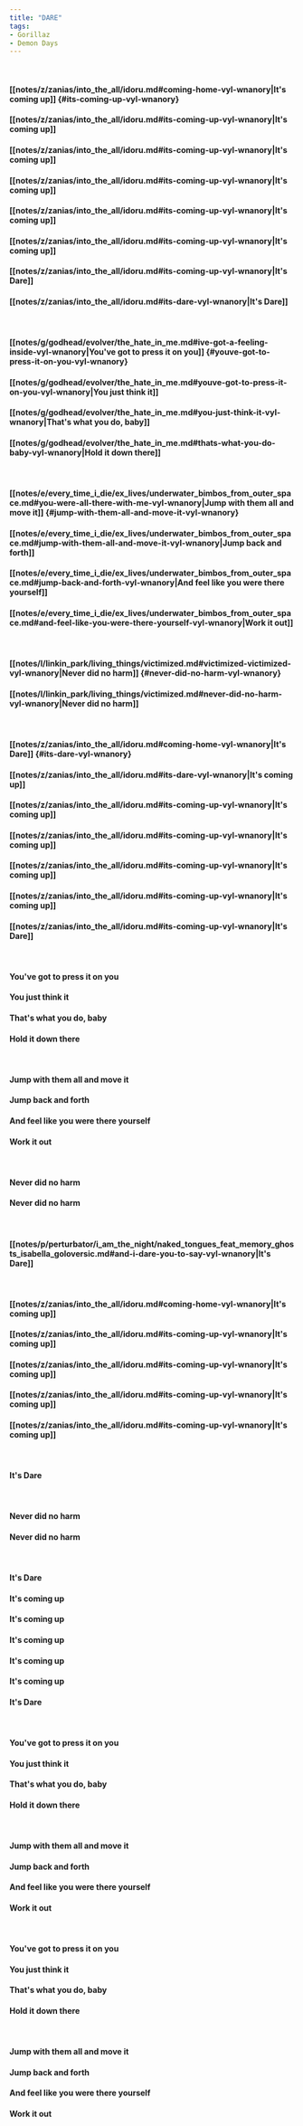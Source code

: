 ```yaml
---
title: "DARE"
tags:
- Gorillaz
- Demon Days
---
```

&nbsp;
#### [[notes/z/zanias/into_the_all/idoru.md#coming-home-vyl-wnanory|It's coming up]] {#its-coming-up-vyl-wnanory}
#### [[notes/z/zanias/into_the_all/idoru.md#its-coming-up-vyl-wnanory|It's coming up]]
#### [[notes/z/zanias/into_the_all/idoru.md#its-coming-up-vyl-wnanory|It's coming up]]
#### [[notes/z/zanias/into_the_all/idoru.md#its-coming-up-vyl-wnanory|It's coming up]]
#### [[notes/z/zanias/into_the_all/idoru.md#its-coming-up-vyl-wnanory|It's coming up]]
#### [[notes/z/zanias/into_the_all/idoru.md#its-coming-up-vyl-wnanory|It's coming up]]
#### [[notes/z/zanias/into_the_all/idoru.md#its-coming-up-vyl-wnanory|It's Dare]]
#### [[notes/z/zanias/into_the_all/idoru.md#its-dare-vyl-wnanory|It's Dare]]
&nbsp;
#### [[notes/g/godhead/evolver/the_hate_in_me.md#ive-got-a-feeling-inside-vyl-wnanory|You've got to press it on you]] {#youve-got-to-press-it-on-you-vyl-wnanory}
#### [[notes/g/godhead/evolver/the_hate_in_me.md#youve-got-to-press-it-on-you-vyl-wnanory|You just think it]]
#### [[notes/g/godhead/evolver/the_hate_in_me.md#you-just-think-it-vyl-wnanory|That's what you do, baby]]
#### [[notes/g/godhead/evolver/the_hate_in_me.md#thats-what-you-do-baby-vyl-wnanory|Hold it down there]]
&nbsp;
#### [[notes/e/every_time_i_die/ex_lives/underwater_bimbos_from_outer_space.md#you-were-all-there-with-me-vyl-wnanory|Jump with them all and move it]] {#jump-with-them-all-and-move-it-vyl-wnanory}
#### [[notes/e/every_time_i_die/ex_lives/underwater_bimbos_from_outer_space.md#jump-with-them-all-and-move-it-vyl-wnanory|Jump back and forth]]
#### [[notes/e/every_time_i_die/ex_lives/underwater_bimbos_from_outer_space.md#jump-back-and-forth-vyl-wnanory|And feel like you were there yourself]]
#### [[notes/e/every_time_i_die/ex_lives/underwater_bimbos_from_outer_space.md#and-feel-like-you-were-there-yourself-vyl-wnanory|Work it out]]
&nbsp;
#### [[notes/l/linkin_park/living_things/victimized.md#victimized-victimized-vyl-wnanory|Never did no harm]] {#never-did-no-harm-vyl-wnanory}
#### [[notes/l/linkin_park/living_things/victimized.md#never-did-no-harm-vyl-wnanory|Never did no harm]]
&nbsp;
#### [[notes/z/zanias/into_the_all/idoru.md#coming-home-vyl-wnanory|It's Dare]] {#its-dare-vyl-wnanory}
#### [[notes/z/zanias/into_the_all/idoru.md#its-dare-vyl-wnanory|It's coming up]]
#### [[notes/z/zanias/into_the_all/idoru.md#its-coming-up-vyl-wnanory|It's coming up]]
#### [[notes/z/zanias/into_the_all/idoru.md#its-coming-up-vyl-wnanory|It's coming up]]
#### [[notes/z/zanias/into_the_all/idoru.md#its-coming-up-vyl-wnanory|It's coming up]]
#### [[notes/z/zanias/into_the_all/idoru.md#its-coming-up-vyl-wnanory|It's coming up]]
#### [[notes/z/zanias/into_the_all/idoru.md#its-coming-up-vyl-wnanory|It's Dare]]
&nbsp;
#### You've got to press it on you
#### You just think it
#### That's what you do, baby
#### Hold it down there
&nbsp;
#### Jump with them all and move it
#### Jump back and forth
#### And feel like you were there yourself
#### Work it out
&nbsp;
#### Never did no harm
#### Never did no harm
&nbsp;
#### [[notes/p/perturbator/i_am_the_night/naked_tongues_feat_memory_ghosts_isabella_goloversic.md#and-i-dare-you-to-say-vyl-wnanory|It's Dare]]
&nbsp;
#### [[notes/z/zanias/into_the_all/idoru.md#coming-home-vyl-wnanory|It's coming up]]
#### [[notes/z/zanias/into_the_all/idoru.md#its-coming-up-vyl-wnanory|It's coming up]]
#### [[notes/z/zanias/into_the_all/idoru.md#its-coming-up-vyl-wnanory|It's coming up]]
#### [[notes/z/zanias/into_the_all/idoru.md#its-coming-up-vyl-wnanory|It's coming up]]
#### [[notes/z/zanias/into_the_all/idoru.md#its-coming-up-vyl-wnanory|It's coming up]]
&nbsp;
#### It's Dare
&nbsp;
#### Never did no harm
#### Never did no harm
&nbsp;
#### It's Dare
#### It's coming up
#### It's coming up
#### It's coming up
#### It's coming up
#### It's coming up
#### It's Dare
&nbsp;
#### You've got to press it on you
#### You just think it
#### That's what you do, baby
#### Hold it down there
&nbsp;
#### Jump with them all and move it
#### Jump back and forth
#### And feel like you were there yourself
#### Work it out
&nbsp;
#### You've got to press it on you
#### You just think it
#### That's what you do, baby
#### Hold it down there
&nbsp;
#### Jump with them all and move it
#### Jump back and forth
#### And feel like you were there yourself
#### Work it out
